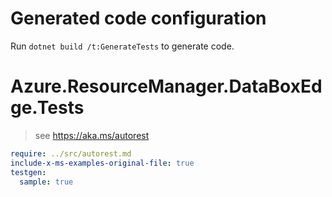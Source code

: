 # Generated code configuration

Run `dotnet build /t:GenerateTests` to generate code.

# Azure.ResourceManager.DataBoxEdge.Tests

> see https://aka.ms/autorest
``` yaml
require: ../src/autorest.md
include-x-ms-examples-original-file: true
testgen:
  sample: true
```